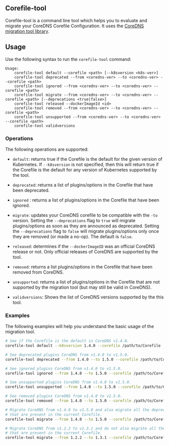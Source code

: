 ## Corefile-tool

Corefile-tool is a command line tool which helps you to evaluate and migrate your CoreDNS Corefile Configuration.
It uses the [CoreDNS migration tool library](https://github.com/coredns/deployment/tree/master/kubernetes/migration).

## Usage

Use the following syntax to run the `corefile-tool` command:

```
Usage:
    corefile-tool default --corefile <path> [--k8sversion <k8s-ver>]
    corefile-tool deprecated --from <coredns-ver> --to <coredns-ver> --corefile <path>
    corefile-tool ignored --from <coredns-ver> --to <coredns-ver> --corefile <path>
    corefile-tool migrate --from <coredns-ver> --to <coredns-ver> --corefile <path> [--deprecations <true|false>]
    corefile-tool released --dockerImageId <id>
    corefile-tool removed --from <coredns-ver> --to <coredns-ver> --corefile <path>
    corefile-tool unsupported --from <coredns-ver> --to <coredns-ver> --corefile <path>
    corefile-tool validversions
```


### Operations

The following operations are supported:

- `default`: returns true if the Corefile is the default for the given version of Kubernetes. If `--k8sversion` is not specified, then this will return true if the Corefile is the default for any version of Kubernetes supported by the tool.

- `deprecated`: returns a list of plugins/options in the Corefile that have been deprecated.

- `ignored` : returns a list of plugins/options in the Corefile that have been ignored.

- `migrate`: updates your CoreDNS corefile to be compatible with the `-to` version. Setting the `--deprecations` flag to `true` will migrate plugins/options as soon as they are announced as deprecated.  Setting the `--deprecations` flag to `false` will migrate plugins/options only once they are removed (or made a no-op).  The default is `false`. 

- `released`: determines if the `--dockerImageID` was an official CoreDNS release or not.  Only official releases of CoreDNS are supported by the tool.

- `removed`: returns a list plugins/options in the Corefile that have been removed from CoreDNS.

- `unsupported`: returns a list of plugins/options in the Corefile that are not supported by the migration tool (but may still be valid in CoreDNS).

- `validversions`: Shows the list of CoreDNS versions supported by the this tool.


### Examples

The following examples will help you understand the basic usage of the migration tool.

```bash
# See if the Corefile is the default in CoreDNS v1.4.0. 
corefile-tool default --k8sversion 1.4.0 --corefile /path/to/Corefile
```

```bash
# See deprecated plugins CoreDNS from v1.4.0 to v1.5.0. 
corefile-tool deprecated --from 1.4.0 --to 1.5.0 --corefile /path/to/Corefile
```

```bash
# See ignored plugins CoreDNS from v1.4.0 to v1.5.0. 
corefile-tool ignored --from 1.4.0 --to 1.5.0 --corefile /path/to/Corefile
```

```bash
# See unsupported plugins CoreDNS from v1.4.0 to v1.5.0. 
corefile-tool unsupported --from 1.4.0 --to 1.5.0 --corefile /path/to/Corefile
```

```bash
# See removed plugins CoreDNS from v1.4.0 to v1.5.0. 
corefile-tool removed --from 1.4.0 --to 1.5.0 --corefile /path/to/Corefile
```

```bash
# Migrate CoreDNS from v1.4.0 to v1.5.0 and also migrate all the deprecations 
# that are present in the current Corefile. 
corefile-tool migrate --from 1.4.0 --to 1.5.0 --corefile /path/to/Corefile  --deprecations true

# Migrate CoreDNS from v1.2.2 to v1.3.1 and do not also migrate all the deprecations 
# that are present in the current Corefile.
corefile-tool migrate --from 1.2.2 --to 1.3.1 --corefile /path/to/Corefile  --deprecations false
```

